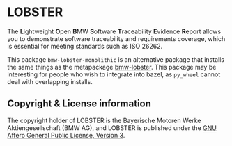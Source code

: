 # LOBSTER

The **L**ightweight **O**pen **B**MW **S**oftware **T**raceability
**E**vidence **R**eport allows you to demonstrate software traceability
and requirements coverage, which is essential for meeting standards
such as ISO 26262.

This package `bmw-lobster-monolithic` is an alternative package that
installs the same things as the metapackage
[bmw-lobster](https://pypi.org/project/bmw-lobster). This package may
be interesting for people who wish to integrate into bazel, as
`py_wheel` cannot deal with overlapping installs.

## Copyright & License information

The copyright holder of LOBSTER is the Bayerische Motoren Werke
Aktiengesellschaft (BMW AG), and LOBSTER is published under the [GNU
Affero General Public License, Version 3](../LICENSE.md).

